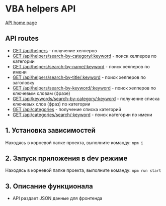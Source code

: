 # VBA helpers API

[API home page](https://vba-helpers-api.herokuapp.com/)

## API routes

- [GET /api/helpers](https://vba-helpers-api.herokuapp.com/api/helpers) - получение хелперов
- [GET /api/helpers/search-by-category/:keyword](https://vba-helpers-api.herokuapp.com/api/helpers/search-by-category/числа) - поиск хелперов по категории
- [GET /api/helpers/search-by-name/:keyword](https://vba-helpers-api.herokuapp.com/api/helpers/search-by-name/getlastrow) - поиск хелперов по имени
- [GET /api/helpers/search-by-title/:keyword](https://vba-helpers-api.herokuapp.com/api/helpers/search-by-title/получить%20индекс) - поиск хелперов по заголовку
- [GET /api/helpers/search-by-keyword/:keyword](https://vba-helpers-api.herokuapp.com/api/helpers/search-by-keyword/sort%20array) - поиск хелперов по ключевым словам (фразе)
- [GET /api/keywords/search-by-category/:keyword](https://vba-helpers-api.herokuapp.com/api/keywords/search-by-category/конвертация) - получение списка ключевых слов (фраз) по категории
- [GET /api/categories](https://vba-helpers-api.herokuapp.com/api/categories) - получение списка категорий
- [GET /api/categories/search/:keyword](https://vba-helpers-api.herokuapp.com/api/categories/search/строки) - поиск категории по имени

## 1. Установка зависимостей
Находясь в корневой папке проекта, выполните команду:
`npm i`

## 2. Запуск приложения в dev режиме
Находясь в корневой папке проекта, выполните команду:
`npm run start`

## 3. Описание функционала
- API раздает JSON данные для фронтенда